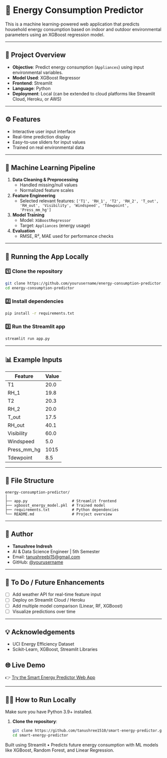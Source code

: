# 🏡 Energy Consumption Predictor

This is a machine learning-powered web application that predicts household energy consumption based on indoor and outdoor environmental parameters using an XGBoost regression model.

---

## 📌 Project Overview

- **Objective**: Predict energy consumption (`Appliances`) using input environmental variables.
- **Model Used**: XGBoost Regressor
- **Frontend**: Streamlit
- **Language**: Python
- **Deployment**: Local (can be extended to cloud platforms like Streamlit Cloud, Heroku, or AWS)

---

## ⚙️ Features

- Interactive user input interface
- Real-time prediction display
- Easy-to-use sliders for input values
- Trained on real environmental data

---

## 🧠 Machine Learning Pipeline

1. **Data Cleaning & Preprocessing**
   - Handled missing/null values
   - Normalized feature scales
2. **Feature Engineering**
   - Selected relevant features: 
     `['T1', 'RH_1', 'T2', 'RH_2', 'T_out', 'RH_out', 'Visibility', 'Windspeed', 'Tdewpoint', 'Press_mm_hg']`
3. **Model Training**
   - Model: `XGBoostRegressor`
   - Target: `Appliances` (energy usage)
4. **Evaluation**
   - RMSE, R², MAE used for performance checks

---

## 🚀 Running the App Locally

### 1️⃣ Clone the repository

```bash
git clone https://github.com/yourusername/energy-consumption-predictor.git
cd energy-consumption-predictor
```

### 2️⃣ Install dependencies

```bash
pip install -r requirements.txt
```

### 3️⃣ Run the Streamlit app

```bash
streamlit run app.py
```

---

## 📊 Example Inputs

| Feature      | Value  |
|--------------|--------|
| T1           | 20.0   |
| RH_1         | 19.8   |
| T2           | 20.3   |
| RH_2         | 20.0   |
| T_out        | 17.5   |
| RH_out       | 40.1   |
| Visibility   | 60.0   |
| Windspeed    | 5.0    |
| Press_mm_hg  | 1015   |
| Tdewpoint    | 8.5    |

---

## 📁 File Structure

```
energy-consumption-predictor/
│
├── app.py                    # Streamlit frontend
├── xgboost_energy_model.pkl  # Trained model
├── requirements.txt          # Python dependencies
└── README.md                 # Project overview
```

---

## 👤 Author

- **Tanushree Indresh**
- AI & Data Science Engineer | 5th Semester  
- Email: tanushreebi15@gmail.com  
- GitHub: [@yourusername](https://github.com/yourusername)

---

## 📌 To Do / Future Enhancements

- [ ] Add weather API for real-time feature input
- [ ] Deploy on Streamlit Cloud / Heroku
- [ ] Add multiple model comparison (Linear, RF, XGBoost)
- [ ] Visualize predictions over time

---

## 💡 Acknowledgements

- UCI Energy Efficiency Dataset
- Scikit-Learn, XGBoost, Streamlit Libraries

## 🌐 Live Demo

👉 [Try the Smart Energy Predictor Web App](https://smart-energy-predictor-6pjsgmzqp5ibmwplbs7bbz.streamlit.app/)

---

## 🏃‍♀️ How to Run Locally

Make sure you have Python 3.9+ installed.

1. **Clone the repository**:
   ```bash
   git clone https://github.com/tanushree1510/smart-energy-predictor.git
   cd smart-energy-predictor


Built using Streamlit • Predicts future energy consumption with ML models like XGBoost, Random Forest, and Linear Regression.


